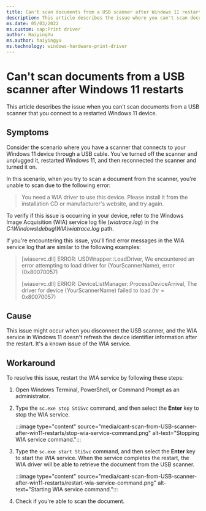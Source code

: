 ```yaml
---
title: Can't scan documents from a USB scanner after Windows 11 restarts
description: This article describes the issue where you can't scan documents from a USB scanner that you connect to Windows 11 device after restarting it.
ms.date: 05/03/2022
ms.custom: sap:Print driver
author: HaiyingYu
ms.author: haiyingyu
ms.technology: windows-hardware-print-driver
---
```


# Can't scan documents from a USB scanner after Windows 11 restarts

This article describes the issue when you can't scan documents from a USB scanner that you connect to a restarted Windows 11 device.

## Symptoms

Consider the scenario where you have a scanner that connects to your Windows 11 device through a USB cable. You've turned off the scanner and unplugged it, restarted Windows 11, and then reconnected the scanner and turned it on.

In this scenario, when you try to scan a document from the scanner, you're unable to scan due to the following error:

> You need a WIA driver to use this device. Please install it from the installation CD or manufacturer's website, and try again.

To verify if this issue is occurring in your device, refer to the Windows Image Acquisition (WIA) service log file (*wiatrace.log*) in the *C:\Windows\debug\WIA\wiatrace.log* path.

If you're encountering this issue, you'll find error messages in the WIA service log that are similar to the following examples:

> [wiaservc.dll] ERROR: USDWrapper::LoadDriver, We encountered an error attempting to load driver for (YourScannerName), error (0x80070057)
>
> [wiaservc.dll] ERROR: DeviceListManager::ProcessDeviceArrival, The driver for device (YourScannerName) failed to load (hr = 0x80070057)

## Cause

This issue might occur when you disconnect the USB scanner, and the WIA service in Windows 11 doesn't refresh the device identifier information after the restart. It's a known issue of the WIA service.

## Workaround

To resolve this issue, restart the WIA service by following these steps:

1. Open Windows Terminal, PowerShell, or Command Prompt as an administrator.

1. Type the `sc.exe stop StiSvc` command, and then select the **Enter** key to stop the WIA service.

   :::image type="content" source="media/cant-scan-from-USB-scanner-after-win11-restarts/stop-wia-service-command.png" alt-text="Stopping WIA service command.":::

1. Type the `sc.exe start StiSvc` command, and then select the **Enter** key to start the WIA service. When the service completes the restart, the WIA driver will be able to retrieve the document from the USB scanner.

   :::image type="content" source="media/cant-scan-from-USB-scanner-after-win11-restarts/restart-wia-service-command.png" alt-text="Starting WIA service command.":::

1. Check if you're able to scan the document.
